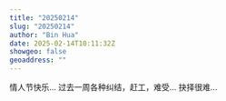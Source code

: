 ```yaml
---
title: "20250214"
slug: "20250214"
author: "Bin Hua"
date: 2025-02-14T10:11:32Z
showgeo: false
geoaddress: ""
---
```


情人节快乐... 过去一周各种纠结，赶工，难受... 抉择很难...